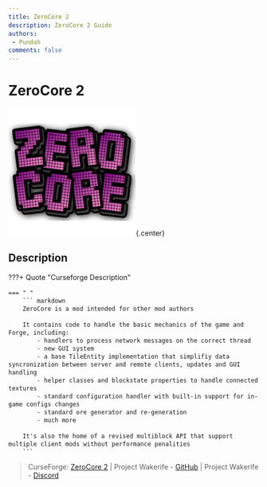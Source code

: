 ```yaml
---
title: ZeroCore 2
description: ZeroCore 2 Guide
authors: 
 - Pundah
comments: false
---
```

# ZeroCore 2
![](img/ZeroCore2.png){.center}
## Description
???+ Quote "Curseforge Description"

    === " "
        ``` markdown
        ZeroCore is a mod intended for other mod authors

        It contains code to handle the basic mechanics of the game and Forge, including:
            - handlers to process network messages on the correct thread
            - new GUI system
            - a base TileEntity implementation that simplifiy data syncronization between server and remote clients, updates and GUI handling
            - helper classes and blockstate properties to handle connected textures
            - standard configuration handler with built-in support for in-game configs changes
            - standard ore generator and re-generation
            - much more
        
        It's also the home of a revised multiblock API that support multiple client mods without performance penalities
        ```

> CurseForge: [ZeroCore 2](https://www.curseforge.com/minecraft/mc-mods/zerocore) | Project Wakerife - [GitHub](https://github.com/Pundah) | Project Wakerife - [Discord](https://discord.gg/M4HQTQ9g9f)